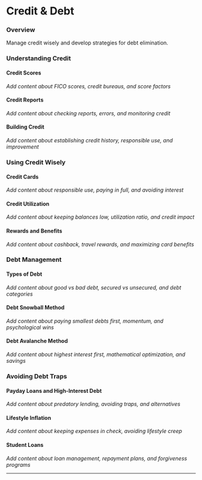 # Credit & Debt

### Overview

Manage credit wisely and develop strategies for debt elimination.

### Understanding Credit

#### Credit Scores
*Add content about FICO scores, credit bureaus, and score factors*

#### Credit Reports
*Add content about checking reports, errors, and monitoring credit*

#### Building Credit
*Add content about establishing credit history, responsible use, and improvement*

### Using Credit Wisely

#### Credit Cards
*Add content about responsible use, paying in full, and avoiding interest*

#### Credit Utilization
*Add content about keeping balances low, utilization ratio, and credit impact*

#### Rewards and Benefits
*Add content about cashback, travel rewards, and maximizing card benefits*

### Debt Management

#### Types of Debt
*Add content about good vs bad debt, secured vs unsecured, and debt categories*

#### Debt Snowball Method
*Add content about paying smallest debts first, momentum, and psychological wins*

#### Debt Avalanche Method
*Add content about highest interest first, mathematical optimization, and savings*

### Avoiding Debt Traps

#### Payday Loans and High-Interest Debt
*Add content about predatory lending, avoiding traps, and alternatives*

#### Lifestyle Inflation
*Add content about keeping expenses in check, avoiding lifestyle creep*

#### Student Loans
*Add content about loan management, repayment plans, and forgiveness programs*

---
